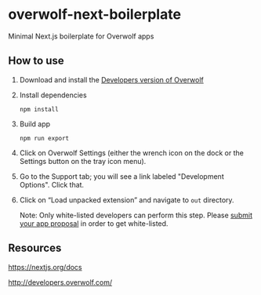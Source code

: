 # overwolf-next-boilerplate

Minimal Next.js boilerplate for Overwolf apps

## How to use

1. Download and install the [Developers version of Overwolf](https://download.overwolf.com/install/Download?Channel=Developers)

1. Install dependencies

   ```
   npm install
   ```

1. Build app

   ```
   npm run export
   ```

1. Click on Overwolf Settings (either the wrench icon on the dock or the Settings button on the tray icon menu).

1. Go to the Support tab; you will see a link labeled "Development Options". Click that.

1. Click on “Load unpacked extension” and navigate to `out` directory.

   Note: Only white-listed developers can perform this step. Please [submit your app proposal](http://developers.overwolf.com/your-app/submitting-a-proposal/) in order to get white-listed.

## Resources

https://nextjs.org/docs

http://developers.overwolf.com/
